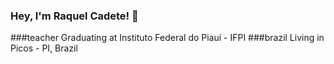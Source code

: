 ### Hey, I'm Raquel Cadete!  👋
###teacher   Graduating at Instituto Federal do Piauí - IFPI
###brazil   Living in Picos - PI, Brazil

<!--
**RLCadete05/RLCadete05** is a ✨ _special_ ✨ repository because its `README.md` (this file) appears on your GitHub profile.

Here are some ideas to get you started:

- 🔭 I’m currently working on ...
- 🌱 I’m currently learning ...
- 👯 I’m looking to collaborate on ...
- 🤔 I’m looking for help with ...
- 💬 Ask me about ...
- 📫 How to reach me: .
- 😄 Pronouns: ...
- ⚡ Fun fact: ...
-->

